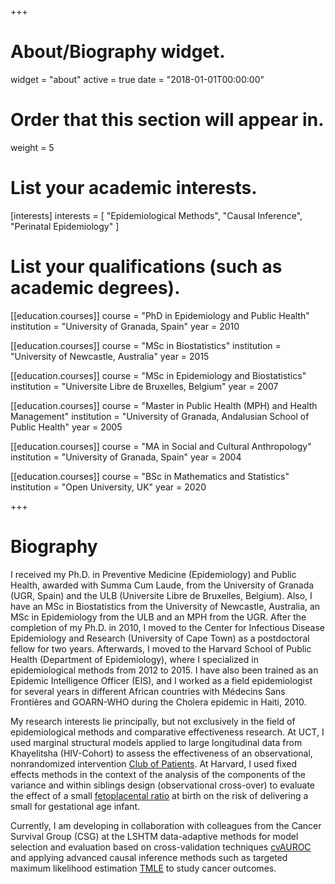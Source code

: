 +++
# About/Biography widget.
widget = "about"
active = true
date = "2018-01-01T00:00:00"

# Order that this section will appear in.
weight = 5

# List your academic interests.
[interests]
  interests = [
    "Epidemiological Methods",
    "Causal Inference",
    "Perinatal Epidemiology"
  ]

# List your qualifications (such as academic degrees).
[[education.courses]]
  course = "PhD in Epidemiology and Public Health"
  institution = "University of Granada, Spain"
  year = 2010

[[education.courses]]
  course = "MSc in Biostatistics"
  institution = "University of Newcastle, Australia"
  year = 2015

[[education.courses]]
  course = "MSc in Epidemiology and Biostatistics"
  institution = "Universite Libre de Bruxelles, Belgium"
  year = 2007

[[education.courses]]
  course = "Master in Public Health (MPH) and Health Management"
  institution = "University of Granada, Andalusian School of Public Health"
  year = 2005
  
[[education.courses]]
  course = "MA in Social and Cultural Anthropology"
  institution = "University of Granada, Spain"
  year = 2004

[[education.courses]]
  course = "BSc in Mathematics and Statistics"
  institution = "Open University, UK"
  year = 2020
 
+++

# Biography

 I received my Ph.D. in Preventive Medicine (Epidemiology) and Public Health, awarded with Summa Cum Laude, from the University of Granada (UGR, Spain) and the ULB (Universite Libre de Bruxelles, Belgium). Also, I have an MSc in Biostatistics from the University of Newcastle, Australia, an MSc in Epidemiology from the ULB and an MPH from the UGR. After the completion of my Ph.D. in 2010, I moved to the Center for Infectious Disease Epidemiology and Research (University of Cape Town) as a postdoctoral fellow for two years. Afterwards, I moved to the Harvard School of Public Health (Department of Epidemiology), where I specialized in epidemiological methods from 2012 to 2015. I have also been trained as an Epidemic Intelligence Officer (EIS), and I worked as a field epidemiologist for several years in different African countries with Médecins Sans Frontières and GOARN-WHO during the Cholera epidemic in Haiti, 2010. 

My research interests lie principally, but not exclusively in the field of epidemiological methods and comparative effectiveness research. At UCT, I used marginal structural models applied to large longitudinal data from Khayelitsha (HIV-Cohort) to assess the effectiveness of an observational, nonrandomized intervention [Club of Patients](http://journals.plos.org/plosone/article?id=10.1371/journal.pone.0056088). At Harvard, I used fixed effects methods in the context of the analysis of the components of the variance and within siblings design (observational cross-over) to evaluate the effect of a small [fetoplacental ratio](https://www.ncbi.nlm.nih.gov/pubmed/25630563) at birth on the risk of delivering a small for gestational age infant. 

Currently, I am developing in collaboration with colleagues from the Cancer Survival Group (CSG) at the LSHTM data-adaptive methods for model selection and evaluation based on cross-validation techniques [cvAUROC](https://github.com/migariane/cvAUROC) and applying advanced causal inference methods such as targeted maximum likelihood estimation [TMLE](https://github.com/migariane/meltmle) to study cancer outcomes.
